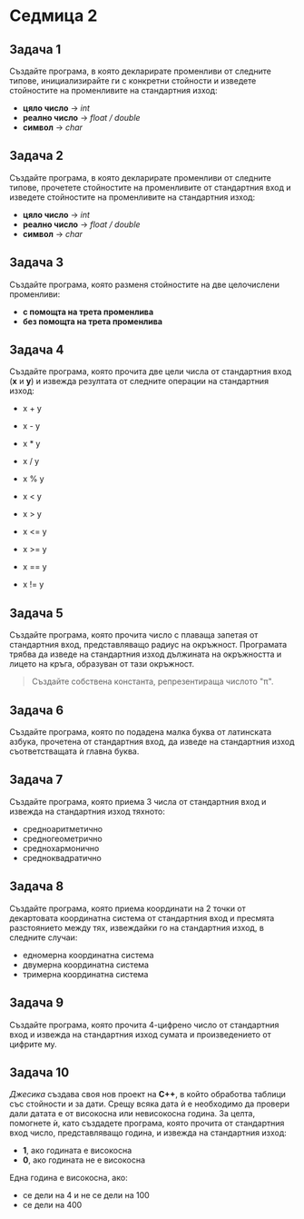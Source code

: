 # Седмица 2

## Задача 1

Създайте програма, в която декларирате променливи от следните типове, инициализирайте ги с конкретни стойности и изведете стойностите на променливите на стандартния изход:

- **цяло число**    -> *int*
- **реално число**  -> *float / double*
- **символ**        -> *char*

## Задача 2

Създайте програма, в която декларирате променливи от следните типове, прочетете стойностите на променливите от стандартния вход и изведете стойностите на променливите на стандартния изход:

- **цяло число**    -> *int*
- **реално число**  -> *float / double*
- **символ**        -> *char*

## Задача 3

Създайте програма, която разменя стойностите на две целочислени променливи:

- **с помощта на трета променлива**
- **без помощта на трета променлива**

## Задача 4

Създайте програма, която прочита две цели числа от стандартния вход (**x** и **y**) и извежда резултата от следните операции на стандартния изход:

- x + y
- x - y
- x * y
- x / y
- x % y

- x < y
- x > y
- x <= y
- x >= y
- x == y
- x != y

## Задача 5

Създайте програма, която прочита число с плаваща запетая от стандартния вход, представляващо радиус на окръжност. Програмата трябва да изведе на стандартния изход дължината на окръжността и лицето на кръга, образуван от тази окръжност.

> Създайте собствена константа, репрезентираща числото "π".

## Задача 6

Създайте програма, която по подадена малка буква от латинската азбука, прочетена от стандартния вход, да изведе на стандартния изход съответстващата ѝ главна буква.

## Задача 7

Създайте програма, която приема 3 числа от стандартния вход и извежда на стандартния изход тяхното:

- средноаритметично
- средногеометрично
- среднохармонично
- средноквадратично

## Задача 8

Създайте програма, която приема координати на 2 точки от декартовата координатна система от стандартния вход и пресмята разстоянието между тях, извеждайки го на стандартния изход, в следните случаи:

- едномерна координатна система
- двумерна координатна система
- тримерна координатна система

## Задача 9

Създайте програма, която прочита 4-цифрено число от стандартния вход и извежда на стандартния изход сумата и произведението от цифрите му.

## Задача 10

*Джесика* създава своя нов проект на **C++**, в който обработва таблици със стойности и за дати. Срещу всяка дата ѝ е необходимо да провери дали датата е от високосна или невисокосна година. За целта, помогнете ѝ, като създадете програма, която прочита от стандартния вход число, представляващо година, и извежда на стандартния изход:

- **1**, ако годината е високосна
- **0**, ако годината не е високосна

Една година е високосна, ако:

- се дели на 4 и не се дели на 100
- се дели на 400
